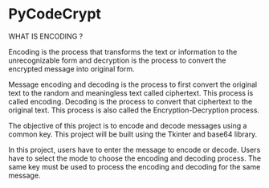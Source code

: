 # PyCodeCrypt

WHAT IS ENCODING ?

Encoding is the process that transforms the text or information to the unrecognizable form and decryption is the process to convert the encrypted message into original form.

Message encoding and decoding is the process to first convert the original text to the random and meaningless text called ciphertext. This process is called encoding. Decoding is the process to convert that ciphertext to the original text. This process is also called the Encryption-Decryption process.

The objective of this project is to encode and decode messages using a common key. This project will be built using the Tkinter and base64 library.

In this project, users have to enter the message to encode or decode. Users have to select the mode to choose the encoding and decoding process. The same key must be used to process the encoding and decoding for the same message.